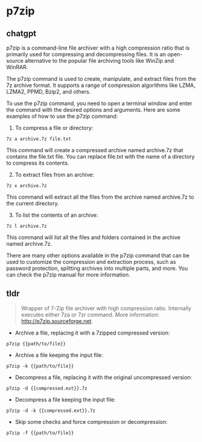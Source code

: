 # p7zip 
## chatgpt 
p7zip is a command-line file archiver with a high compression ratio that is primarily used for compressing and decompressing files. It is an open-source alternative to the popular file archiving tools like WinZip and WinRAR.

The p7zip command is used to create, manipulate, and extract files from the 7z archive format. It supports a range of compression algorithms like LZMA, LZMA2, PPMD, Bzip2, and others.

To use the p7zip command, you need to open a terminal window and enter the command with the desired options and arguments. Here are some examples of how to use the p7zip command:

1. To compress a file or directory:

```
7z a archive.7z file.txt
```

This command will create a compressed archive named archive.7z that contains the file.txt file. You can replace file.txt with the name of a directory to compress its contents.

2. To extract files from an archive:

```
7z x archive.7z
```

This command will extract all the files from the archive named archive.7z to the current directory.

3. To list the contents of an archive:

```
7z l archive.7z
```

This command will list all the files and folders contained in the archive named archive.7z.

There are many other options available in the p7zip command that can be used to customize the compression and extraction process, such as password protection, splitting archives into multiple parts, and more. You can check the p7zip manual for more information. 

## tldr 
 
> Wrapper of 7-Zip file archiver with high compression ratio.
> Internally executes either 7za or 7zr command.
> More information: <http://p7zip.sourceforge.net>.

- Archive a file, replacing it with a 7zipped compressed version:

`p7zip {{path/to/file}}`

- Archive a file keeping the input file:

`p7zip -k {{path/to/file}}`

- Decompress a file, replacing it with the original uncompressed version:

`p7zip -d {{compressed.ext}}.7z`

- Decompress a file keeping the input file:

`p7zip -d -k {{compressed.ext}}.7z`

- Skip some checks and force compression or decompression:

`p7zip -f {{path/to/file}}`
